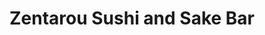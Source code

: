 ---
layout: place
title: "Zentarou Sushi and Sake Bar"
permalink: /california/san-francisco/zentarou-sushi-and-sake-bar.html
stateAbbr: CA
stateName: California
cityName: San Francisco
seo:
  name: "Zentarou Sushi and Sake Bar"
  type: Restaurant
  links: https://www.zentarousf.com/
description: "Zentarou Sushi and Sake Bar serves delicious sushi in San Francisco, California. Try fresh Japanese dishes for a great dining experience. Available for takeout, delivery, lunch, and dinner."
place_id: ChIJSf9KlMiHhYARjdG-GjPd-OE
photos:
  - name: >-
      places/ChIJSf9KlMiHhYARjdG-GjPd-OE/photos/AeeoHcIsGn0wu31kDVyFtIxpvbO6O3QggbXWuYSz_sShrpgWEiK6v8wRvIMU0s8q0PjMzTijZg7jQ0llHZOrBi52BBhrQ8nAZ-MJv2C5Byz_4x8jcuSIGxJw934JdPU7dDBzuPwBh_qornmw4EVq-PCSOnRBs0h4U58zLpRMiF2y1GgtBKa-hLi6FDlz1FD-uG4y9uXnQCzquhSSS94y7zCcIIDsYNBzqk7szhLeLUnNp9iKvoDYZRosCY1iXHVsHMOItfzA0fQ-CYIuI9JOTYpC5jXSLXHk3A96GyssihmieSSZV93lH7VrpiqWNkwEXKUEH8l67S9PH261Wg7w8gdwVekJGx00ypjWL4OcjJcSzQAm3mkcpNyax_N0OCtUq7w5UAd5n5PykjDkuVGu3SCl_hnCVLRrRvfjUh2VZHJcQ7j1Gw
    widthPx: 3000
    heightPx: 4000
    authorAttributions:
      - displayName: Mariana G
        uri: https://maps.google.com/maps/contrib/112242094508996492016
        photoUri: >-
          https://lh3.googleusercontent.com/a/ACg8ocKxvXa9Y97ifKL6wtAW4A7CRRp-Dm-y2X5t6mXh3JG263tFaQ=s100-p-k-no-mo
    flagContentUri: >-
      https://www.google.com/local/imagery/report/?cb_client=maps_api_places.places_api&image_key=!1e10!2sCIHM0ogKEICAgICr7Puufw&hl=en-US
    googleMapsUri: >-
      https://www.google.com/maps/place//data=!3m4!1e2!3m2!1sCIHM0ogKEICAgICr7Puufw!2e10!4m2!3m1!1s0x808587c8944aff49:0xe1f8dd331abed18d
  - name: >-
      places/ChIJSf9KlMiHhYARjdG-GjPd-OE/photos/AeeoHcKvc__lSrbH60wg8OWaeyEOpd6W8QjW6AOlfDr4jaKmm00wUYN5j9YtuYYZEQt60GZFAzSxrO9sOIQC8-yYaKmE6EuiYxsxmO1ZH2rp6tEVBxlOiRKIvpgW8PyCxot69HBixkud0wsS-qZsqAwjrsCSV8Vci6lSwX1FIvXyJDL8awOC95uOxkk61452Jg7xY-SJp927nDsCVQZLp8eH3Ng7mhUaX-Not6WF3_geXKlbzSxNIdvdFaZx5SsPEWX5ZrtCZjBXHVpYELr1G2UVkoxdFlFZRoyIWP2F4oJDcQqjuHUNPfHcXiBDdt-ax1MHnGMI1_gBh406Dji4CQkd0alINF2_hlAnNs3k1ubX5380b1bRQF5Mlwv9wptsXn80cFn5T45rKMcZ8oihzzW856qzm0LK8DHuKe-j47DZPh_5hg
    widthPx: 3888
    heightPx: 2916
    authorAttributions:
      - displayName: Pranisa Jacobo
        uri: https://maps.google.com/maps/contrib/100812042964971263519
        photoUri: >-
          https://lh3.googleusercontent.com/a/ACg8ocJnEvfduUC8mPEATT5a5bMFk2793PLO5AKT-uYNWz_h9OKvRg=s100-p-k-no-mo
    flagContentUri: >-
      https://www.google.com/local/imagery/report/?cb_client=maps_api_places.places_api&image_key=!1e10!2sCIHM0ogKEICAgIDT2ZLHag&hl=en-US
    googleMapsUri: >-
      https://www.google.com/maps/place//data=!3m4!1e2!3m2!1sCIHM0ogKEICAgIDT2ZLHag!2e10!4m2!3m1!1s0x808587c8944aff49:0xe1f8dd331abed18d
  - name: >-
      places/ChIJSf9KlMiHhYARjdG-GjPd-OE/photos/AeeoHcIY9sLWBd4flbBaA9ZXpuISECxt_3oyzihdyKYoVgixPScfHaF6YGn7PbpoQ-Q0Ecij4s70Mo1CYnFnBSQksjlcMHb0MlKy3xJjejAIhpGFOSJHLfs88PCymJcF_nEpsyumPGMsAvx_9KrSdSjQL75Gc5Slp9En6TL5hwtALQ-0fAcEEC-hv4Y6mg2x-9cebSMaYsyjvRL_Ej6nFg3b4E9sPZizw9kjmfBrOTfgmphTwWRc3nSuFsPi98sIgyWgbtsfwtVIJyL1bNekj7AEFaxmU9kXGUGbf5m02T14FIVrGjx6h4w3HK0_ZKSe6sSq5NArM_CnYDNdmrUA-_Sd4Y2__oPiILoN9rD03KQG62Z7jtQk0u3iXA3su0teIO5W7hm1OHoS_ppoESTO6e1IUBCWGyEndmR_opyW5ip3ttCjL0o
    widthPx: 4000
    heightPx: 3000
    authorAttributions:
      - displayName: Tomas Bajza
        uri: https://maps.google.com/maps/contrib/115887401016400995577
        photoUri: >-
          https://lh3.googleusercontent.com/a-/ALV-UjUfGOoyjvubYzyObdR3S8BmfEv4coWBQtGYE7KmHGCrU7i3xIk=s100-p-k-no-mo
    flagContentUri: >-
      https://www.google.com/local/imagery/report/?cb_client=maps_api_places.places_api&image_key=!1e10!2sCIHM0ogKEICAgMCIyJOrkQE&hl=en-US
    googleMapsUri: >-
      https://www.google.com/maps/place//data=!3m4!1e2!3m2!1sCIHM0ogKEICAgMCIyJOrkQE!2e10!4m2!3m1!1s0x808587c8944aff49:0xe1f8dd331abed18d
  - name: >-
      places/ChIJSf9KlMiHhYARjdG-GjPd-OE/photos/AeeoHcIalawVYUHLINPxfYfDlReMQn2m-glPJa13I5ajDmpdlY1eftRtV7BK2sJrKnNuvq2z2iGyApfR5SFBtxPpQZe7W5BXmq-uz9Z7XB11QWdnKGs-XK3iGg3wccl1jUCaL3di28FwAR_3AVySzW3nSg8wfkMmBWwPmiRQvXoIwwahXC4rZoJIaHDYJ4blypMAH5kBCWBVtwbYtYiz1BMm9vhzomGQyCW4c0nvjhp1rBRpNu9ThmEE6CvZkpAsL8hadP7Gd9d6jtrsbXzFpWSj_IFJuHkyyMVXqMHZX1VbICPQJx_dn7EGZTbhyWBc0NrgLLcd2hSslNSdsidTBjSpMAw7P-BnyDREnJcZJBgQHe3_U5NqhJpDWC4JfIsetbVOX4xcu72icvU6NAsvjMmxUa2I7Askz_Xtry1bS1QSwqw
    widthPx: 4800
    heightPx: 3600
    authorAttributions:
      - displayName: Jackie Piya
        uri: https://maps.google.com/maps/contrib/105141034042526084240
        photoUri: >-
          https://lh3.googleusercontent.com/a-/ALV-UjVYNKzXg25k4gdfBy7tMoVrnmXfKNCSyotWKV9-RrSR9M4L2Tcjiw=s100-p-k-no-mo
    flagContentUri: >-
      https://www.google.com/local/imagery/report/?cb_client=maps_api_places.places_api&image_key=!1e10!2sCIHM0ogKEICAgICL8ISODA&hl=en-US
    googleMapsUri: >-
      https://www.google.com/maps/place//data=!3m4!1e2!3m2!1sCIHM0ogKEICAgICL8ISODA!2e10!4m2!3m1!1s0x808587c8944aff49:0xe1f8dd331abed18d
  - name: >-
      places/ChIJSf9KlMiHhYARjdG-GjPd-OE/photos/AeeoHcJGtRQmAY5dFag-_g5ZH-6ldhSuMbBoCfPssDv6ulQpUdhxQNkh8SfTIYZM3VH7e7LM7CZMYM4apn0y8CXTWxC1y-Fzs-pE3SFSCP6DeQddhzN_LegR-znfW5DeeidMvUaJtpZwxgIDq0qLtYQ8XQUwdzdOF7jzxg9NVafaJMZg8b03g-7v6HbYeKpzvk3DAeA_vJA6ulbI4FuVqsqZmsOMN-JBheQh9MFgc8jcALxuf08WJ_e6ta05-fY8u_6LvfgkGU9YPLj-65fL0wez-8shv5AMQkOSvNPn1tcLmY97gSGJHBmDylQQtL0CiiyG4FWNZm__sZ4dIQKcLQyKRbq1wafcTiGwbwkOdLadBpdIE79i1yhLYVuJOTBSL1xqNBBmhx5gnidBZ3zA_uDUr_B6U1vMVCIw1Sf6KTeovJvQXw
    widthPx: 4000
    heightPx: 3000
    authorAttributions:
      - displayName: Tomas Bajza
        uri: https://maps.google.com/maps/contrib/115887401016400995577
        photoUri: >-
          https://lh3.googleusercontent.com/a-/ALV-UjUfGOoyjvubYzyObdR3S8BmfEv4coWBQtGYE7KmHGCrU7i3xIk=s100-p-k-no-mo
    flagContentUri: >-
      https://www.google.com/local/imagery/report/?cb_client=maps_api_places.places_api&image_key=!1e10!2sCIHM0ogKEICAgMCIyJOrUQ&hl=en-US
    googleMapsUri: >-
      https://www.google.com/maps/place//data=!3m4!1e2!3m2!1sCIHM0ogKEICAgMCIyJOrUQ!2e10!4m2!3m1!1s0x808587c8944aff49:0xe1f8dd331abed18d
  - name: >-
      places/ChIJSf9KlMiHhYARjdG-GjPd-OE/photos/AeeoHcJ2Ih2D-G_fviGrOk7m2RhpG0ASrH5K6thUn6ftEv3Tmt-fKI6rY3j9wKcO9lu4BkQhvwsJgTtIkXjQ_7rIA2WYaE6aYq--uBZWExjDMRX_w3bwoOA_WUN3MA7oAPRiUVSaa_ib7QDiSCSaJgJoZlixauXO0CHMt92axyGNgco4WLZ4_GeBNSDiJffxV7X04tsaAELA_lk4QXR6_kgTC1OsjWtIKp9OmbWe7xkzT4UzNdjP41oc6deobxZZytJlS_NBZ9ImeUMmgyFyKTA0lXXVHS9S6EusMaz0VjWfEfiZM6jaUwFYwlsyILFX-KSVshULi_o0LR4a4AQp4AGgHws4hnEu0Sy0FIatClCuduDoJ02T8fUEN9xcZL80W9iQNOgLYepDUC3idejxvk2Rsuh96VUkadCPuD4MZOULA-qGgA
    widthPx: 4624
    heightPx: 3472
    authorAttributions:
      - displayName: Beth Bernhardt
        uri: https://maps.google.com/maps/contrib/111772881734398196173
        photoUri: >-
          https://lh3.googleusercontent.com/a/ACg8ocJesW7jLRoa3GB-G4sWMvHGAtANtVIzl0BXPnCZrOijAxkkWQ=s100-p-k-no-mo
    flagContentUri: >-
      https://www.google.com/local/imagery/report/?cb_client=maps_api_places.places_api&image_key=!1e10!2sCIHM0ogKEICAgMCw_taacQ&hl=en-US
    googleMapsUri: >-
      https://www.google.com/maps/place//data=!3m4!1e2!3m2!1sCIHM0ogKEICAgMCw_taacQ!2e10!4m2!3m1!1s0x808587c8944aff49:0xe1f8dd331abed18d
  - name: >-
      places/ChIJSf9KlMiHhYARjdG-GjPd-OE/photos/AeeoHcJcIxocVZ-SOoHT6JsKJWHYuuxH2wP6aYSH7ifapBb7oMngbHV6YyCDo9OFU3W8HpxxymK9A1y_C9vyrCl5cHg_c6YmWjznhRc8tOFNTPCxfr33QJP1_Fme_Rg7f2XP9hnSCuUBnYcQQRZbo5UkxmUxrVXtIPA-AbqGn7SKL0BxskDfQ-YmW7PstxlWYnCX0560uoVf9Ho3MZeOSo9I7IQ-G4q-fyEDxxayXa7CJAomdZ3J1lIiycToeoRZDZ5pkLbRDOY_zHmLLPK90eERawldK3UdedughuETZH9oHwHVBensJbMJ3sNToFRcLkdRiCkRwwzoyYd2RO4h7ullFYvrFSSRbkVyNfrPzRwRnEJNmSIUEYxzugbG0cPcmnfQPJQdru6mkaF1mU5Zgv2nONL4Ydvtl2XlwubP6eYb5kbczQ
    widthPx: 3024
    heightPx: 4032
    authorAttributions:
      - displayName: Lilizhu Lee
        uri: https://maps.google.com/maps/contrib/109343693600880948269
        photoUri: >-
          https://lh3.googleusercontent.com/a-/ALV-UjXLS33Z708v-a-SAqLGD95UkzLWaxbmhwIaGbJl1UG0NtDUXdTY=s100-p-k-no-mo
    flagContentUri: >-
      https://www.google.com/local/imagery/report/?cb_client=maps_api_places.places_api&image_key=!1e10!2sCIHM0ogKEICAgICTp93TfA&hl=en-US
    googleMapsUri: >-
      https://www.google.com/maps/place//data=!3m4!1e2!3m2!1sCIHM0ogKEICAgICTp93TfA!2e10!4m2!3m1!1s0x808587c8944aff49:0xe1f8dd331abed18d
  - name: >-
      places/ChIJSf9KlMiHhYARjdG-GjPd-OE/photos/AeeoHcKCfjnifVkbMdHDKL3d9hz8nWQsrjW0xxBhI9IauEjx_i2easJrC6ez1hBP0DSbP9aXTdVrFVP2tG-Q65_i7MQ8ItDxrZNWZq5hg7xZfwCBaNdhMnFzP9SEyDbq41ljjJsnJItDI2_ug_tWcmhUqPa4M8lrHRwQsRu8YDOKfzLXyqopqtKF3vrI9WlBrJD2k1uZO7M9yugLM3Ex8eEToFYYx-f6q1ZdZf-TY300IaQEQ1RLjUxleAEJFaq_sprZVcSkK9bfqO1n9PwLuQoo8CSZdCtKKXns27NJ5pzj40W7sKxiD-tHBJ27ng3jQLYfKgfri3dmwUIR25ehn1kqKAdUq77hSG13swspwFxNs6D--_q20MIn3HwwHBkGFybqbsmumTDGm_tpU671pC8tCXScS7mout_XHvHYYJ6DhEx97g
    widthPx: 3072
    heightPx: 4080
    authorAttributions:
      - displayName: David Prasad
        uri: https://maps.google.com/maps/contrib/118157532282348670643
        photoUri: >-
          https://lh3.googleusercontent.com/a-/ALV-UjWO2aM8NGuFVoe_4w9Y6Qz9iXXr9Hamnyi60yFtvOGUG_5Gg5Xebg=s100-p-k-no-mo
    flagContentUri: >-
      https://www.google.com/local/imagery/report/?cb_client=maps_api_places.places_api&image_key=!1e10!2sCIHM0ogKEICAgIDLnqvBQw&hl=en-US
    googleMapsUri: >-
      https://www.google.com/maps/place//data=!3m4!1e2!3m2!1sCIHM0ogKEICAgIDLnqvBQw!2e10!4m2!3m1!1s0x808587c8944aff49:0xe1f8dd331abed18d
  - name: >-
      places/ChIJSf9KlMiHhYARjdG-GjPd-OE/photos/AeeoHcKpHCdMHbFdiDdUc9_27vRPIxpluYKbnXZBCNPm3sL_oqskt9GuIC-1SS8C4_9thajJlSNvUMwO7hMde1vngq90wUbZDHc7yU-pJ561AltN7KWvWVgi7pBdlz5jWK-DEf3aJWQX7VPe_yXYA4Mbkk611x8RemPQPkSvfU-KjljGSxViit62Yr5dCDqZuEBKmwND6wMOoKO4nXCU4wK6unBP4VPrJF3MwFjymHbdSADwmIREfylN07uSeN2osvHDAwFSx5BvRH7qMbv4je2uBjBdA-49jg4_wuColvVj21RckYX2Z5aeCktekDs5mFoumSVkhDR9mfRbDf8gdRTWuvv8SEZcg3cpzMprj4q-eSfqUXmXnNL53NfENPqpwc1ZWV8Z_h9rzLQDpX539RjqWk0DbxyFlwCnPfMx-EvkRfpqitsd
    widthPx: 4032
    heightPx: 3024
    authorAttributions:
      - displayName: Jackie Piya
        uri: https://maps.google.com/maps/contrib/105141034042526084240
        photoUri: >-
          https://lh3.googleusercontent.com/a-/ALV-UjVYNKzXg25k4gdfBy7tMoVrnmXfKNCSyotWKV9-RrSR9M4L2Tcjiw=s100-p-k-no-mo
    flagContentUri: >-
      https://www.google.com/local/imagery/report/?cb_client=maps_api_places.places_api&image_key=!1e10!2sCIHM0ogKEICAgICL8ISOrAE&hl=en-US
    googleMapsUri: >-
      https://www.google.com/maps/place//data=!3m4!1e2!3m2!1sCIHM0ogKEICAgICL8ISOrAE!2e10!4m2!3m1!1s0x808587c8944aff49:0xe1f8dd331abed18d
  - name: >-
      places/ChIJSf9KlMiHhYARjdG-GjPd-OE/photos/AeeoHcIpkouf7xKRAcLX4Jlby5j0NfatjhjcVxILrdCQMFizVDS4hNkR5msfSWFV9e9ltma9iLHCcA6WOBkt8M9oWwLR6PSt-AAYm5WyQRP-ZOqIdydw33HO0-ecYoNldUw4BrXw25vAuXgRg5sSxalwszU90E2OCcfuzwVZO_0IAZ2gIufG6mqujKVjVYSeL06-YeJQBsoAlYI7TF61BHayerwWWtwR7RjU6wGTYJAqMkyeRS5nBoKWcnxwG5qmaK-GjhKczMpqU6zITET4tx2jCfO5V96d1MCIZ32ENfoEfkgCjdmMcTSzLwErMlwXbFqljSLLAbCI025vvuRn5w5EnhFfz4Z-JXvkMYVM4bJNIOB8OgjyK69yimExeiANAEGxnmcmJ0au1Bd9xQrDN8UfH5cfGeC9ErCWdTtKtNNcOy2i8Q
    widthPx: 1440
    heightPx: 1920
    authorAttributions:
      - displayName: Fabien-Pierre NICOLAS
        uri: https://maps.google.com/maps/contrib/107692396946185003943
        photoUri: >-
          https://lh3.googleusercontent.com/a-/ALV-UjV1EwM0_Ms1w0ByYdCntHwdthbPiul6ei5OgJ8KPvpW9J5mg3Rf=s100-p-k-no-mo
    flagContentUri: >-
      https://www.google.com/local/imagery/report/?cb_client=maps_api_places.places_api&image_key=!1e10!2sCIHM0ogKEICAgID_8amPGA&hl=en-US
    googleMapsUri: >-
      https://www.google.com/maps/place//data=!3m4!1e2!3m2!1sCIHM0ogKEICAgID_8amPGA!2e10!4m2!3m1!1s0x808587c8944aff49:0xe1f8dd331abed18d
address: 1380 9th Ave, San Francisco, CA 94122, USA
street: 1380 9th Ave
city: San Francisco
state: CA
zip: '94122'
country: USA
neighborhood: Inner Sunset
latitude: '37.762607'
longitude: '-122.466084'
accessibility_options:
  wheelchairAccessibleEntrance: true
  wheelchairAccessibleRestroom: true
  wheelchairAccessibleSeating: true
business_status: OPERATIONAL
name: Zentarou Sushi and Sake Bar
google_maps_links:
  directionsUri: >-
    https://www.google.com/maps/dir//''/data=!4m7!4m6!1m1!4e2!1m2!1m1!1s0x808587c8944aff49:0xe1f8dd331abed18d!3e0
  placeUri: https://maps.google.com/?cid=16283007664319811981
  writeAReviewUri: >-
    https://www.google.com/maps/place//data=!4m3!3m2!1s0x808587c8944aff49:0xe1f8dd331abed18d!12e1
  reviewsUri: >-
    https://www.google.com/maps/place//data=!4m4!3m3!1s0x808587c8944aff49:0xe1f8dd331abed18d!9m1!1b1
  photosUri: >-
    https://www.google.com/maps/place//data=!4m3!3m2!1s0x808587c8944aff49:0xe1f8dd331abed18d!10e5
primary_type: Restaurant
opening_hours:
  regular: null
  current: null
secondary_opening_hours:
  regular:
    weekdayDescriptions: null
    type: null
  current:
    weekdayDescriptions: null
    type: null
phone: (659) 246-9635
price_level: PRICE_LEVEL_MODERATE
price_range: $50 &ndash; $100
rating: '4.9'
rating_count: 0
website: https://www.zentarousf.com/
reviews:
  - name: >-
      places/ChIJSf9KlMiHhYARjdG-GjPd-OE/reviews/ChZDSUhNMG9nS0VJQ0FnSURfazV5Mlh3EAE
    relativePublishTimeDescription: 2 months ago
    rating: 5
    text:
      text: >-
        Zentarou Sushi in the Inner Sunset is a gem! Their menu is exciting and
        stands out from other sushi spots, offering a variety of options,
        including two types of Omakase. We went with the more affordable Omakase
        option, which still delivered an incredible experience with two sets of
        five pieces of Nigiri, a flavorful fish bone broth, and the option to
        add a $30 upgrade. The upgrade was totally worth it, including A5 Wagyu,
        uni from Hokkaido, and Otoro—absolutely delicious!


        We also tried some side dishes, and they exceeded expectations. The
        portions were surprisingly generous for the price, like the grilled
        yellowtail collar for just $16 and the soft-shell crab for $15. Both
        were flavorful and satisfying.


        The service was fantastic! Our server was friendly, attentive, and made
        the whole experience enjoyable. Zentarou Sushi is definitely a place
        we’ll be coming back to for great food, generous portions, and amazing
        service. Highly recommend!
      languageCode: en
    originalText:
      text: >-
        Zentarou Sushi in the Inner Sunset is a gem! Their menu is exciting and
        stands out from other sushi spots, offering a variety of options,
        including two types of Omakase. We went with the more affordable Omakase
        option, which still delivered an incredible experience with two sets of
        five pieces of Nigiri, a flavorful fish bone broth, and the option to
        add a $30 upgrade. The upgrade was totally worth it, including A5 Wagyu,
        uni from Hokkaido, and Otoro—absolutely delicious!


        We also tried some side dishes, and they exceeded expectations. The
        portions were surprisingly generous for the price, like the grilled
        yellowtail collar for just $16 and the soft-shell crab for $15. Both
        were flavorful and satisfying.


        The service was fantastic! Our server was friendly, attentive, and made
        the whole experience enjoyable. Zentarou Sushi is definitely a place
        we’ll be coming back to for great food, generous portions, and amazing
        service. Highly recommend!
      languageCode: en
    authorAttribution:
      displayName: John McCartney
      uri: https://www.google.com/maps/contrib/112585083434423881382/reviews
      photoUri: >-
        https://lh3.googleusercontent.com/a-/ALV-UjVVuo7YAFmkCqmocxVg9yisWhmyEwYFIvQYTgUUOVU8wJu3jiKiyw=s128-c0x00000000-cc-rp-mo-ba3
    publishTime: '2025-01-26T20:39:58.636324Z'
    flagContentUri: >-
      https://www.google.com/local/review/rap/report?postId=ChZDSUhNMG9nS0VJQ0FnSURfazV5Mlh3EAE&d=17924085&t=1
    googleMapsUri: >-
      https://www.google.com/maps/reviews/data=!4m6!14m5!1m4!2m3!1sChZDSUhNMG9nS0VJQ0FnSURfazV5Mlh3EAE!2m1!1s0x808587c8944aff49:0xe1f8dd331abed18d
  - name: >-
      places/ChIJSf9KlMiHhYARjdG-GjPd-OE/reviews/ChdDSUhNMG9nS0VJQ0FnTUNnaGEyUTdnRRAB
    relativePublishTimeDescription: a month ago
    rating: 4
    text:
      text: >-
        I really wanted to love Zentarou, but unfortunately, it missed the mark
        for me and my partner. We visited during Valentine's weekend (though not
        on the actual day) and opted for the Valentine's omakase special (which
        seemed to be the equivalent of their premium omakase, but dressed up for
        the occasion). At $280 for two people, we had high expectations but felt
        that the quality and service didn’t quite justify the price.


        Our favorites were the Miyazaki A5 wagyu, Otoro, and Hokkaido uni. These
        were included in the Valentine's special (and also appear to be part of
        the premium omakase set on a regular night). For the regular omakase,
        these items are available as supplements. The second round of nigiri was
        probably the best part of the meal.


        However, beyond those highlights, the rest of the experience fell short.
        The rice ratio and flavor on the first round of nigiri were
        inconsistent, and the hamachi tasted slightly overcooked. When asked
        about allergies and food restrictions, I specifically requested no
        cucumber, yet the first dish included it. The eggplant in that same dish
        was also tougher than expected. While we tried to keep an open mind, we
        couldn’t help but feel that the overall quality didn’t match the price
        tag.


        That said, we appreciated the presentation of the dishes and the effort
        of the team. While the staff was friendly, they seemed a bit rushed
        (likely due to the busy weekend), which made the service feel less
        personal than we had hoped for. Perhaps it was just an off night due to
        the occasion, but given our experience, we’d be hesitant to return. At
        this price point, I believe there are better omakase experiences to be
        found.
      languageCode: en
    originalText:
      text: >-
        I really wanted to love Zentarou, but unfortunately, it missed the mark
        for me and my partner. We visited during Valentine's weekend (though not
        on the actual day) and opted for the Valentine's omakase special (which
        seemed to be the equivalent of their premium omakase, but dressed up for
        the occasion). At $280 for two people, we had high expectations but felt
        that the quality and service didn’t quite justify the price.


        Our favorites were the Miyazaki A5 wagyu, Otoro, and Hokkaido uni. These
        were included in the Valentine's special (and also appear to be part of
        the premium omakase set on a regular night). For the regular omakase,
        these items are available as supplements. The second round of nigiri was
        probably the best part of the meal.


        However, beyond those highlights, the rest of the experience fell short.
        The rice ratio and flavor on the first round of nigiri were
        inconsistent, and the hamachi tasted slightly overcooked. When asked
        about allergies and food restrictions, I specifically requested no
        cucumber, yet the first dish included it. The eggplant in that same dish
        was also tougher than expected. While we tried to keep an open mind, we
        couldn’t help but feel that the overall quality didn’t match the price
        tag.


        That said, we appreciated the presentation of the dishes and the effort
        of the team. While the staff was friendly, they seemed a bit rushed
        (likely due to the busy weekend), which made the service feel less
        personal than we had hoped for. Perhaps it was just an off night due to
        the occasion, but given our experience, we’d be hesitant to return. At
        this price point, I believe there are better omakase experiences to be
        found.
      languageCode: en
    authorAttribution:
      displayName: Emily Yim
      uri: https://www.google.com/maps/contrib/113917683061202293355/reviews
      photoUri: >-
        https://lh3.googleusercontent.com/a-/ALV-UjV37HLObZSnO2bQbeuEYuVZ0kHbJsnCT85VKijqWeT-IV0O-bpa=s128-c0x00000000-cc-rp-mo
    publishTime: '2025-02-19T05:09:22.353854Z'
    flagContentUri: >-
      https://www.google.com/local/review/rap/report?postId=ChdDSUhNMG9nS0VJQ0FnTUNnaGEyUTdnRRAB&d=17924085&t=1
    googleMapsUri: >-
      https://www.google.com/maps/reviews/data=!4m6!14m5!1m4!2m3!1sChdDSUhNMG9nS0VJQ0FnTUNnaGEyUTdnRRAB!2m1!1s0x808587c8944aff49:0xe1f8dd331abed18d
  - name: >-
      places/ChIJSf9KlMiHhYARjdG-GjPd-OE/reviews/ChdDSUhNMG9nS0VJQ0FnTURBdjYzTWl3RRAB
    relativePublishTimeDescription: a month ago
    rating: 5
    text:
      text: >-
        I've been to a good chunk of high-end sushi places in SF (Robin,
        Kusakabe, Ju-Ni, etc.) but Zentarou is the best place for sushi and
        omakase in the city. I think this place is still under the radar as they
        only opened last year, but it could easily have a Michelin star. Every
        single piece on their premium omakase menu was superb. Each fish was of
        the highest quality, and carefully crafted with complimentary seasoning,
        garnish, and temperature. The menu came with appetizers and hot food as
        well, which were equally beautifully and deliciously prepared. I
        appreciated that they specified the region each fish was from, and that
        they integrated local fresh fish selections into the nigiri rotation.
        For salmon lovers, adding on the salmon tasting is a must. Their sake
        selection is also extensive, and our waiter did a fantastic job of
        recommending a bottle for us and giving us samples to hone in on it
        given our taste preferences. 10/10
      languageCode: en
    originalText:
      text: >-
        I've been to a good chunk of high-end sushi places in SF (Robin,
        Kusakabe, Ju-Ni, etc.) but Zentarou is the best place for sushi and
        omakase in the city. I think this place is still under the radar as they
        only opened last year, but it could easily have a Michelin star. Every
        single piece on their premium omakase menu was superb. Each fish was of
        the highest quality, and carefully crafted with complimentary seasoning,
        garnish, and temperature. The menu came with appetizers and hot food as
        well, which were equally beautifully and deliciously prepared. I
        appreciated that they specified the region each fish was from, and that
        they integrated local fresh fish selections into the nigiri rotation.
        For salmon lovers, adding on the salmon tasting is a must. Their sake
        selection is also extensive, and our waiter did a fantastic job of
        recommending a bottle for us and giving us samples to hone in on it
        given our taste preferences. 10/10
      languageCode: en
    authorAttribution:
      displayName: Sabrina Cismas
      uri: https://www.google.com/maps/contrib/105934407913246650047/reviews
      photoUri: >-
        https://lh3.googleusercontent.com/a-/ALV-UjWXTPF4zHdQRcrZT_XBD7NcK2qqhWeaEr-DzEFpY0izYXCSyZ3s=s128-c0x00000000-cc-rp-mo
    publishTime: '2025-02-13T02:09:51.425384Z'
    flagContentUri: >-
      https://www.google.com/local/review/rap/report?postId=ChdDSUhNMG9nS0VJQ0FnTURBdjYzTWl3RRAB&d=17924085&t=1
    googleMapsUri: >-
      https://www.google.com/maps/reviews/data=!4m6!14m5!1m4!2m3!1sChdDSUhNMG9nS0VJQ0FnTURBdjYzTWl3RRAB!2m1!1s0x808587c8944aff49:0xe1f8dd331abed18d
  - name: >-
      places/ChIJSf9KlMiHhYARjdG-GjPd-OE/reviews/ChZDSUhNMG9nS0VJQ0FnTUR3M3JXUE53EAE
    relativePublishTimeDescription: 2 weeks ago
    rating: 4
    text:
      text: >-
        I had the supreme omakase, oysters, tempura, salmon collar and the
        lychee sherbet.

        The sushi was decent, it was good but nothing special. The wasabi was a
        bit too much on the nigiri.


        For the most part everything was not bad, but the toro and truffle
        nigiri was way too chewy and I couldn’t eat it.


        The salmon collar was a little bland, but the desserts were delicious!!
      languageCode: en
    originalText:
      text: >-
        I had the supreme omakase, oysters, tempura, salmon collar and the
        lychee sherbet.

        The sushi was decent, it was good but nothing special. The wasabi was a
        bit too much on the nigiri.


        For the most part everything was not bad, but the toro and truffle
        nigiri was way too chewy and I couldn’t eat it.


        The salmon collar was a little bland, but the desserts were delicious!!
      languageCode: en
    authorAttribution:
      displayName: Secret Society
      uri: https://www.google.com/maps/contrib/110160220475276323702/reviews
      photoUri: >-
        https://lh3.googleusercontent.com/a-/ALV-UjWEy_9KVQqvQuullOEkXEyWZHKHhYbTjGvNn0tK11OnHN_rMoA=s128-c0x00000000-cc-rp-mo-ba5
    publishTime: '2025-03-26T03:30:15.014903Z'
    flagContentUri: >-
      https://www.google.com/local/review/rap/report?postId=ChZDSUhNMG9nS0VJQ0FnTUR3M3JXUE53EAE&d=17924085&t=1
    googleMapsUri: >-
      https://www.google.com/maps/reviews/data=!4m6!14m5!1m4!2m3!1sChZDSUhNMG9nS0VJQ0FnTUR3M3JXUE53EAE!2m1!1s0x808587c8944aff49:0xe1f8dd331abed18d
  - name: >-
      places/ChIJSf9KlMiHhYARjdG-GjPd-OE/reviews/ChdDSUhNMG9nS0VJQ0FnSUN2X0tmM3VBRRAB
    relativePublishTimeDescription: 4 months ago
    rating: 5
    text:
      text: >-
        While working in San Francisco, I stopped off for dinner on a friend's
        recommendation and I'm so glad I did.


        The food, staff, and atmosphere were all amazing.


        The 12 piece sashimi, Kisetsu, and scallops were all delicious. The Uni
        is imported from Hokkaido, Japan and was so fresh and sweet after every
        bite. My taste buds thought I was back in Japan again.


        I found my new favorite sushi restaurant!
      languageCode: en
    originalText:
      text: >-
        While working in San Francisco, I stopped off for dinner on a friend's
        recommendation and I'm so glad I did.


        The food, staff, and atmosphere were all amazing.


        The 12 piece sashimi, Kisetsu, and scallops were all delicious. The Uni
        is imported from Hokkaido, Japan and was so fresh and sweet after every
        bite. My taste buds thought I was back in Japan again.


        I found my new favorite sushi restaurant!
      languageCode: en
    authorAttribution:
      displayName: suntaree pwalley
      uri: https://www.google.com/maps/contrib/102122938908772154554/reviews
      photoUri: >-
        https://lh3.googleusercontent.com/a-/ALV-UjVRo-M33Weis2Na2rGdvQuxPwsfetdhvUV9aWGl0bnA5dHfz-i0=s128-c0x00000000-cc-rp-mo
    publishTime: '2024-12-09T04:59:30.649713Z'
    flagContentUri: >-
      https://www.google.com/local/review/rap/report?postId=ChdDSUhNMG9nS0VJQ0FnSUN2X0tmM3VBRRAB&d=17924085&t=1
    googleMapsUri: >-
      https://www.google.com/maps/reviews/data=!4m6!14m5!1m4!2m3!1sChdDSUhNMG9nS0VJQ0FnSUN2X0tmM3VBRRAB!2m1!1s0x808587c8944aff49:0xe1f8dd331abed18d
parking_options:
  freeStreetParking: true
  paidStreetParking: true
payment_options:
  acceptsCreditCards: true
  acceptsDebitCards: true
  acceptsCashOnly: false
allow_dogs: null
curbside_pickup: false
delivery: true
dine_in: true
good_for_children: null
good_for_groups: null
good_for_sports: false
live_music: false
menu_for_children: false
outdoor_seating: false
reservable: true
restroom: true
serves_beer: true
serves_breakfast: null
serves_brunch: null
serves_cocktails: true
serves_coffee: null
serves_dinner: true
serves_dessert: true
serves_lunch: true
serves_vegetarian_food: null
serves_wine: true
takeout: true
update_category: essentials
summary: null

---